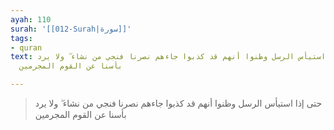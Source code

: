 ```yaml
---
ayah: 110
surah: '[[012-Surah|سورة]]'
tags:
- quran
text: حتى إذا استيأس الرسل وظنوا أنهم قد كذبوا جاءهم نصرنا فنجي من نشاء ۖ ولا يرد
  بأسنا عن القوم المجرمين

---
```

> حتى إذا استيأس الرسل وظنوا أنهم قد كذبوا جاءهم نصرنا فنجي من نشاء ۖ ولا يرد بأسنا عن القوم المجرمين
